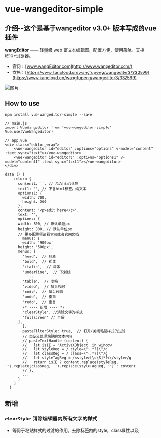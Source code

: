 # vue-wangeditor-simple


## 介绍--这个是基于**wangeditor v3.0+ 版本**写成的vue插件

**wangEditor** —— 轻量级 web 富文本编辑器，配置方便，使用简单。支持IE10+浏览器。

- 官网：[www.wangEditor.com](http://www.wangeditor.com/)
- 文档：[https://www.kancloud.cn/wangfupeng/wangeditor3/332599](https://www.kancloud.cn/wangfupeng/wangeditor3/332599)

![图片](http://images2015.cnblogs.com/blog/138012/201705/138012-20170530202905633-1840158981.png)


## How to use

```
npm install vue-wangeditor-simple --save

```

```
// main.js
import VueWangeditor from 'vue-wangeditor-simple'
Vue.use(VueWangeditor)
```
```
// app.vue
<div class="editor_wrap">
    <vue-wangeditor id="editor" :options="options" v-model="content" :text.sync="text"></vue-wangeditor>
    <vue-wangeditor id="editor1" :options="options1" v-model="content1" :text.sync="text1"></vue-wangeditor>
</div>

data () {
    return {
      content1: '', // 包含html标签
      text1: '', // 不含html标签，纯文本
      options1: {
        width: 700,
        height: 500
      },
      content: '<p>edit here</p>',
      text: '',
      options: {
      width: 800, // 默认单位px
      height: 800, // 默认单位px
      // 更多配置项请看官网或者官网文档
        menus: [
        width: '900px',
      height: '500px',
      menus: [
        'head',  // 标题
        'bold',  // 粗体
        'italic',  // 斜体
        'underline',  // 下划线
          ...
        'table',  // 表格
        'video',  // 插入视频
        'code',  // 插入代码
        'undo',  // 撤销
        'redo',  // 重复
        /* ---- 新增 ---- */
        'clearStyle', //清除文字的样式
        'fullscreen' // 全屏
      ],
        ],
        pasteFilterStyle: true,  // 打开/关闭粘贴样式的过滤
        // 自定义处理粘贴的文本内容
        // pasteTextHandle (content) {
        //   let isIE = 'ActiveXObject' in window
        //   let styleReg = / style=\"(.*?)\"/g
        //   let classReg = / class=\"(.*?)\"/g
        //   let styleTagReg = /<style>[\s\S]*?<\/style>/g
        //   return isIE ? content.replace(styleReg, '').replace(classReg, '').replace(styleTagReg, '') : content
        // },
        ...
      }
    }
  }
```

## 新增

### clearStyle: 清除编辑器内所有文字的样式
- 等同于粘贴样式的过滤的作用，去除标签内的style，class属性以及<style>标签

- 文档里说 **以下配置暂时对 IE 无效** ，处理方法有两个：

1、在配置里添加pasteTextHandle方法，然后再里面添加处理，如：
```
pasteTextHandle (content) {
  let isIE = 'ActiveXObject' in window
  let styleReg = / style=\"(.*?)\"/g
  let classReg = / class=\"(.*?)\"/g
  let styleTagReg = /<style>[\s\S]*?<\/style>/g
  return isIE ? content.replace(styleReg, '').replace(classReg, '').replace(styleTagReg, '') : content
},
```

2、就是在配置menus里添加 **clearStyle** ，复制进去后手动清楚样式

### clearStyle: 全屏/退出全屏功能
